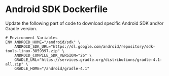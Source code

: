 # Android SDK Dockerfile

Update the following part of code to download specific Android SDK and/or Gradle version.

```
# Environment Variables
ENV ANDROID_HOME="/android/sdk" \
    ANDROID_SDK_URL="https://dl.google.com/android/repository/sdk-tools-linux-3859397.zip" \
    ANDROID_COMPILE_SDK_VERSION="26" \
    GRADLE_URL="https://services.gradle.org/distributions/gradle-4.1-all.zip" \
    GRADLE_HOME="/android/gradle-4.1"
```
